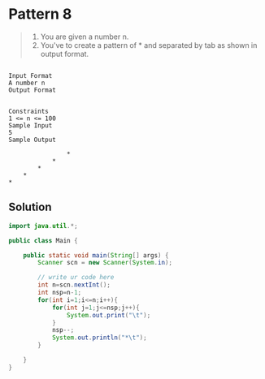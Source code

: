 # Pattern 8

> 1. You are given a number n.
> 2. You've to create a pattern of * and separated by tab as shown in output format.
```text

Input Format
A number n
Output Format


Constraints
1 <= n <= 100
Sample Input
5
Sample Output

				*	
			*		
		*			
	*				
*
```
## Solution
```java
import java.util.*;

public class Main {

    public static void main(String[] args) {
        Scanner scn = new Scanner(System.in);

        // write ur code here
        int n=scn.nextInt();
        int nsp=n-1;
        for(int i=1;i<=n;i++){
            for(int j=1;j<=nsp;j++){
                System.out.print("\t");
            }
            nsp--;
            System.out.println("*\t");
        }

    }
}
```